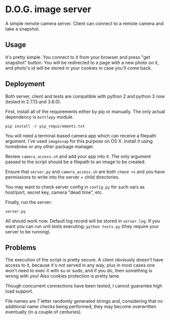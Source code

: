 # D.O.G. image server

 A simple remote camera server. Client can connect to a remote camera
 and take a snapshot.
 
## Usage
 
 It's pretty simple. You connect to it from your browser and press "get 
 snapshot" button. You will be redirected to a page with a new photo on it, 
 and photo's id will be stored in your cookies in case you'll come back.
 
## Deployment
 
 Both server, client and tests are compatible with python 2 and python 3 now
  (tested in 2.7.13 and 3.6.0).
  
 First, install all of the requirements either by pip or manually. The only
 actual dependency is `bottlepy` module.
 
    pip install -r pip_requirements.txt
    
 You will need a terminal-based camera app which can receive a filepath 
 argument. I've used `imagesnap` for this purpose on OS X. Install it using 
 homebrew or any other package manager.
  
 Review `camera_access.sh` and add your app into it. The only argument passed
 to the script should be a filepath to an image to be created.
  
 Ensure that `server.py` and `camera_access.sh` are both `chmod +x` and you
 have permissions to write into the server + child directories.
   
 You may want to check server config in `config.py` for such vars as 
 host/port, secret key, camera "dead time", etc.
   
 Finally, run the server:
 
    server.py
 
 All should work now. Default log record will be stored in `server.log`. If 
 you want you can run unit tests executing: `python tests.py` (they require 
 your server to be running).
 
## Problems
 
 The execution of the script is pretty secure. A client obviously 
 doesn't have access to it, because it's not served in any way, plus in most 
 cases one won't need to exec it with su or sudo, and if you do, then 
 something is wrong with you! Also cookies protection is pretty lame.
 
 Though concurrent connections have been tested, I cannot guarantee high 
 load support.
 
 File names are 7 letter randomly generated strings and, considering that no 
 additional name checks being performed, they may become overwritten 
 eventually (in a couple of centuries).